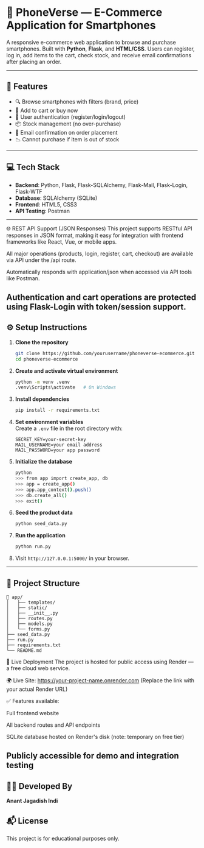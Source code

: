 # 📱 PhoneVerse — E-Commerce Application for Smartphones

A responsive e-commerce web application to browse and purchase smartphones. Built with **Python**, **Flask**, and **HTML/CSS**. Users can register, log in, add items to the cart, check stock, and receive email confirmations after placing an order.

---

## 🚀 Features

- 🔍 Browse smartphones with filters (brand, price)
- 🛒 Add to cart or buy now
- 🔐 User authentication (register/login/logout)
- 📦 Stock management (no over-purchase)
- 📧 Email confirmation on order placement
- 📉 Cannot purchase if item is out of stock

---

## 💻 Tech Stack

- **Backend**: Python, Flask, Flask-SQLAlchemy, Flask-Mail, Flask-Login, Flask-WTF
- **Database**: SQLAlchemy (SQLite)
- **Frontend**: HTML5, CSS3
- **API Testing**: Postman

---
🌐 REST API Support (JSON Responses)
This project supports RESTful API responses in JSON format, making it easy for integration with frontend frameworks like React, Vue, or mobile apps.

All major operations (products, login, register, cart, checkout) are available via API under the /api route.

Automatically responds with application/json when accessed via API tools like Postman.

Authentication and cart operations are protected using Flask-Login with token/session support.
---

## ⚙️ Setup Instructions

1. **Clone the repository**
   ```bash
   git clone https://github.com/yourusername/phoneverse-ecommerce.git
   cd phoneverse-ecommerce
   ```

2. **Create and activate virtual environment**
   ```bash
   python -m venv .venv
   .venv\Scripts\activate   # On Windows
   ```

3. **Install dependencies**
   ```bash
   pip install -r requirements.txt
   ```

4. **Set environment variables**  
   Create a `.env` file in the root directory with:
   ```
   SECRET_KEY=your-secret-key
   MAIL_USERNAME=your email address
   MAIL_PASSWORD=your app password
   ```

5. **Initialize the database**
   ```bash
   python
   >>> from app import create_app, db
   >>> app = create_app()
   >>> app.app_context().push()
   >>> db.create_all()
   >>> exit()
   ```

6. **Seed the product data**
   ```bash
   python seed_data.py
   ```

7. **Run the application**
   ```bash
   python run.py
   ```

8. Visit `http://127.0.0.1:5000/` in your browser.

---

## 📁 Project Structure

```
📁 app/
│   ├── templates/
│   ├── static/
│   ├── __init__.py
│   ├── routes.py
│   ├── models.py
│   └── forms.py
├── seed_data.py
├── run.py
├── requirements.txt
└── README.md
```
🚀 Live Deployment
The project is hosted for public access using Render — a free cloud web service.

🌍 Live Site: https://your-project-name.onrender.com
(Replace the link with your actual Render URL)

✅ Features available:

Full frontend website

All backend routes and API endpoints

SQLite database hosted on Render's disk (note: temporary on free tier)

Publicly accessible for demo and integration testing
---

## 👨‍💻 Developed By

**Anant Jagadish Indi**  


## 📬 License

This project is for educational purposes only.
